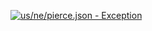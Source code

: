 [![us/ne/pierce.json - Exception](https://img.shields.io/badge/us/ne/pierce.json-Exception-red)](https://github.com/openaddresses/openaddresses/tree/master/sources/us/ne/pierce.json)